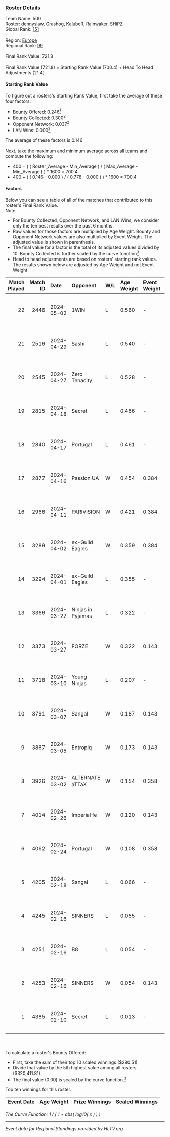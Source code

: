 ### Roster Details<br />
Team Name: 500<br />
Roster: dennyslaw, Grashog, KalubeR, Rainwaker, SHiPZ<br />
Global Rank: [151](../standings_global.md)<br />
<br />
Region: [Europe]( ../standings_europe.md)<br />
Regional Rank: [99]( ../standings_europe.md)<br />
<br />
Final Rank Value:  721.8<br />
<br />
Final Rank Value (721.8) = Starting Rank Value (700.4) + Head To Head Adjustments (21.4)<br />

#### Starting Rank Value<br />
To figure out a rosters's Starting Rank Value, first take the average of these four factors:<br />
- Bounty Offered: 0.246[<sup>1</sup>](#table2)
- Bounty Collected: 0.300[<sup>2</sup>](#table1)
- Opponent Network: 0.037[<sup>2</sup>](#table1)
- LAN Wins: 0.000[<sup>2</sup>](#table1)

The average of these factors is 0.146<br />
<br />
Next, take the maximum and minimum average across all teams and compute the following:<br />
- 400 + ( ( Roster_Average - Min_Average ) / ( Max_Average - Min_Average ) ) * 1600 = 700.4
- 400 + ( ( 0.146 - 0.000 ) / ( 0.778 - 0.000 ) ) * 1600 = 700.4


#### Factors<br />
Below you can see a table of all of the matches that contributed to this roster's Final Rank Value.<br />
Note:<br />

- For Bounty Collected, Opponent Network, and LAN Wins, we consider only the ten best results over the past 6 months.
- Raw values for those factors are multiplied by Age Weight. Bounty and Opponent Network values are also multiplied by Event Weight. The adjusted value is shown in parenthesis.
- The final value for a factor is the total of its adjusted values divided by 10. Bounty Collected is further scaled by the curve function[<sup>3</sup>](#curveFunction)
- Head to head adjustments are based on rosters' starting rank values. The results shown below are adjusted by Age Weight and not Event Weight
<span id="table1"></span><br />


| Match Played | Match ID | Date       | Opponent          | W/L | Age Weight | Event Weight | Bounty Collected | Opponent Network | LAN Wins  | H2H Adj. | Roster                                        |
| -: | -: | :- | :- | :- | :- | :- | :- | :- | :- | -: | :- |
|           22 |     2446 | 2024-05-02 | 1WIN              | L   | 0.560      | -            | -                | -                | -         |    -4.00 | dennyslaw, Grashog, KalubeR, Rainwaker, SHiPZ |
|           21 |     2516 | 2024-04-29 | Sashi             | L   | 0.540      | -            | -                | -                | -         |    -1.28 | dennyslaw, Grashog, Rainwaker, REDSTAR, SHiPZ |
|           20 |     2545 | 2024-04-27 | Zero Tenacity     | L   | 0.528      | -            | -                | -                | -         |    -2.25 | dennyslaw, Grashog, Rainwaker, REDSTAR, SHiPZ |
|           19 |     2815 | 2024-04-18 | Secret            | L   | 0.466      | -            | -                | -                | -         |   -10.96 | dennyslaw, Grashog, Rainwaker, REDSTAR, SHiPZ |
|           18 |     2840 | 2024-04-17 | Portugal          | L   | 0.461      | -            | -                | -                | -         |    -8.43 | dennyslaw, Grashog, Rainwaker, REDSTAR, SHiPZ |
|           17 |     2877 | 2024-04-16 | Passion UA        | W   | 0.454      | 0.384        | 0.173 (0.030)    | 1.000 (0.175)    | 0 (0.000) |    12.21 | dennyslaw, Grashog, Rainwaker, REDSTAR, SHiPZ |
|           16 |     2966 | 2024-04-11 | PARIVISION        | W   | 0.421      | 0.384        | 0.017 (0.003)    | 0.590 (0.095)    | 0 (0.000) |    11.72 | dennyslaw, Grashog, Rainwaker, REDSTAR, SHiPZ |
|           15 |     3289 | 2024-04-02 | ex-Guild Eagles   | W   | 0.359      | 0.384        | 0.007 (0.001)    | 0.207 (0.029)    | 0 (0.000) |     7.07 | dennyslaw, Grashog, Rainwaker, REDSTAR, SHiPZ |
|           14 |     3294 | 2024-04-01 | ex-Guild Eagles   | L   | 0.355      | -            | -                | -                | -         |    -4.27 | dennyslaw, Grashog, Rainwaker, REDSTAR, SHiPZ |
|           13 |     3366 | 2024-03-27 | Ninjas in Pyjamas | L   | 0.322      | -            | -                | -                | -         |    -0.04 | dennyslaw, Grashog, Rainwaker, REDSTAR, SHiPZ |
|           12 |     3373 | 2024-03-27 | FORZE             | W   | 0.322      | 0.143        | 0.057 (0.003)    | 0.164 (0.008)    | 0 (0.000) |     7.71 | dennyslaw, Grashog, Rainwaker, REDSTAR, SHiPZ |
|           11 |     3718 | 2024-03-10 | Young Ninjas      | L   | 0.207      | -            | -                | -                | -         |    -2.81 | dennyslaw, Grashog, Rainwaker, REDSTAR, SHiPZ |
|           10 |     3791 | 2024-03-07 | Sangal            | W   | 0.187      | 0.143        | 0.219 (0.006)    | 0.846 (0.023)    | 0 (0.000) |     5.44 | dennyslaw, Grashog, Rainwaker, REDSTAR, SHiPZ |
|            9 |     3867 | 2024-03-05 | Entropiq          | W   | 0.173      | 0.143        | 0.000 (0.000)    | 0.034 (0.001)    | 0 (0.000) |     1.60 | dennyslaw, Grashog, Rainwaker, REDSTAR, SHiPZ |
|            8 |     3926 | 2024-03-02 | ALTERNATE aTTaX   | W   | 0.154      | 0.358        | 0.031 (0.002)    | 0.537 (0.030)    | 0 (0.000) |     4.00 | dennyslaw, Grashog, Rainwaker, REDSTAR, SHiPZ |
|            7 |     4014 | 2024-02-26 | Imperial fe       | W   | 0.120      | 0.143        | 0.128 (0.002)    | 0.287 (0.005)    | 0 (0.000) |     3.26 | dennyslaw, Grashog, Rainwaker, REDSTAR, SHiPZ |
|            6 |     4062 | 2024-02-24 | Portugal          | W   | 0.108      | 0.358        | 0.003 (0.000)    | 0.115 (0.004)    | 0 (0.000) |     1.61 | dennyslaw, Grashog, Rainwaker, REDSTAR, SHiPZ |
|            5 |     4205 | 2024-02-18 | Sangal            | L   | 0.066      | -            | -                | -                | -         |    -0.15 | dennyslaw, Patrick, Rainwaker, REDSTAR, SHiPZ |
|            4 |     4245 | 2024-02-16 | SINNERS           | L   | 0.055      | -            | -                | -                | -         |    -0.13 | dennyslaw, Patrick, Rainwaker, REDSTAR, SHiPZ |
|            3 |     4251 | 2024-02-16 | B8                | L   | 0.054      | -            | -                | -                | -         |    -0.18 | dennyslaw, Patrick, Rainwaker, REDSTAR, SHiPZ |
|            2 |     4253 | 2024-02-16 | SINNERS           | W   | 0.054      | 0.143        | 0.037 (0.000)    | 0.790 (0.006)    | 0 (0.000) |     1.57 | dennyslaw, Patrick, Rainwaker, REDSTAR, SHiPZ |
|            1 |     4385 | 2024-02-10 | Secret            | L   | 0.013      | -            | -                | -                | -         |    -0.30 | dennyslaw, Patrick, Rainwaker, REDSTAR, SHiPZ |

<br />
<span id="table2"></span><br />
To calculate a roster's Bounty Offered:<br />

- First, take the sum of their top 10 scaled winnings ($280.51)
- Divide that value by the 5th highest value among all rosters ($320,411.81)
- The final value (0.00) is scaled by the curve function.[<sup>3</sup>](#curveFunction)

Top ten winnings for this roster:<br />

| Event Date | Age Weight | Prize Winnings | Scaled Winnings |
| :- | -: | :- | :- |


<span id="curveFunction"></span>_The Curve Function: 1 / ( 1 + abs( log10( x ) ) )_<br />

---
_Event data for Regional Standings provided by HLTV.org_<br />
